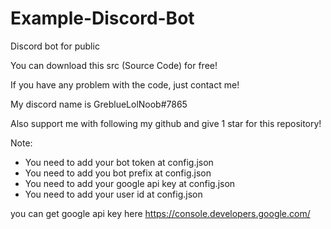 # Example-Discord-Bot
Discord bot for public

You can download this src (Source Code) for free!

If you have any problem with the code, just contact me!

My discord name is GreblueLolNoob#7865

Also support me with following my github and give 1 star for this repository!

Note:
- You need to add your bot token at config.json
- You need to add you bot prefix at config.json
- You need to add your google api key at config.json
- You need to add your user id at config.json

you can get google api key here https://console.developers.google.com/
